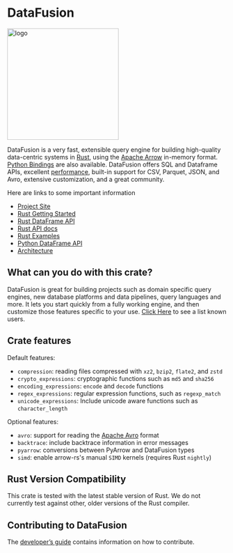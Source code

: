 <!---
  Licensed to the Apache Software Foundation (ASF) under one
  or more contributor license agreements.  See the NOTICE file
  distributed with this work for additional information
  regarding copyright ownership.  The ASF licenses this file
  to you under the Apache License, Version 2.0 (the
  "License"); you may not use this file except in compliance
  with the License.  You may obtain a copy of the License at

    http://www.apache.org/licenses/LICENSE-2.0

  Unless required by applicable law or agreed to in writing,
  software distributed under the License is distributed on an
  "AS IS" BASIS, WITHOUT WARRANTIES OR CONDITIONS OF ANY
  KIND, either express or implied.  See the License for the
  specific language governing permissions and limitations
  under the License.
-->

# DataFusion

<img src="https://arrow.apache.org/datafusion/_images/DataFusion-Logo-Background-White.png" width="256" alt="logo"/>

DataFusion is a very fast, extensible query engine for building high-quality data-centric systems in
[Rust](http://rustlang.org), using the [Apache Arrow](https://arrow.apache.org)
in-memory format. [Python Bindings](https://github.com/apache/arrow-datafusion-python) are also available. DataFusion offers SQL and Dataframe APIs, excellent [performance](https://benchmark.clickhouse.com/), built-in support for CSV, Parquet, JSON, and Avro, extensive customization, and a great community.

Here are links to some important information

- [Project Site](https://arrow.apache.org/datafusion)
- [Rust Getting Started](https://arrow.apache.org/datafusion/user-guide/example-usage.html)
- [Rust DataFrame API](https://arrow.apache.org/datafusion/user-guide/dataframe.html)
- [Rust API docs](https://docs.rs/datafusion/latest/datafusion)
- [Rust Examples](https://github.com/apache/arrow-datafusion/tree/master/datafusion-examples)
- [Python DataFrame API](https://arrow.apache.org/datafusion-python/)
- [Architecture](https://docs.rs/datafusion/latest/datafusion/index.html#architecture)

## What can you do with this crate?

DataFusion is great for building projects such as domain specific query engines, new database platforms and data pipelines, query languages and more.
It lets you start quickly from a fully working engine, and then customize those features specific to your use. [Click Here](https://arrow.apache.org/datafusion/user-guide/introduction.html#known-users) to see a list known users.

## Crate features

Default features:

- `compression`: reading files compressed with `xz2`, `bzip2`, `flate2`, and `zstd`
- `crypto_expressions`: cryptographic functions such as `md5` and `sha256`
- `encoding_expressions`: `encode` and `decode` functions
- `regex_expressions`: regular expression functions, such as `regexp_match`
- `unicode_expressions`: Include unicode aware functions such as `character_length`

Optional features:

- `avro`: support for reading the [Apache Avro] format
- `backtrace`: include backtrace information in error messages
- `pyarrow`: conversions between PyArrow and DataFusion types
- `simd`: enable arrow-rs's manual `SIMD` kernels (requires Rust `nightly`)

[apache avro]: https://avro.apache.org/

## Rust Version Compatibility

This crate is tested with the latest stable version of Rust. We do not currently test against other, older versions of the Rust compiler.

## Contributing to DataFusion

The [developer’s guide] contains information on how to contribute.

[developer’s guide]: https://arrow.apache.org/datafusion/contributor-guide/index.html#developer-s-guide
